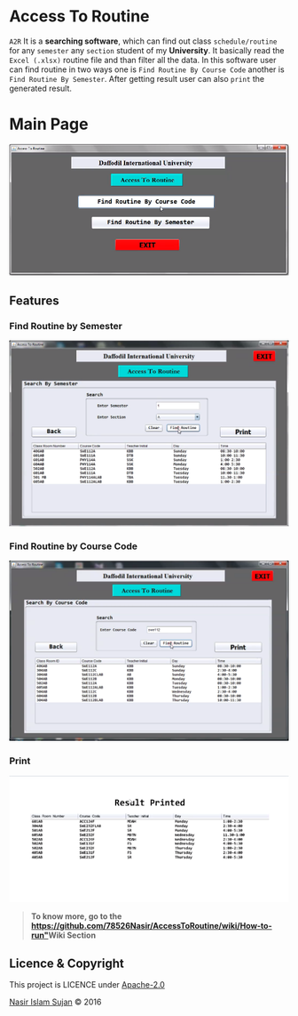 # Access To Routine

`A2R` It is a **searching software**, which can find out class `schedule/routine` for any `semester` any `section` student of my **University**. It basically read the `Excel (.xlsx)` routine file and than filter all the data. In this software user can find routine in two ways one is `Find Routine By Course Code` another is `Find Routine By Semester`. After getting result user can also `print` the generated result.

# Main Page
![Main_Page](https://github.com/78526Nasir/AccessToRoutine/blob/master/images/Main_Page.png)

## Features

### Find Routine by Semester
![Find_Routine_By_Semester](https://github.com/78526Nasir/AccessToRoutine/blob/master/images/Find_Routine_By_Semester.png)

### Find Routine by Course Code
![Fin_Routine_By_Course_Code](https://github.com/78526Nasir/AccessToRoutine/blob/master/images/Find_Routine_By_Course_Code.png)

### Print
![Printed_Result](https://github.com/78526Nasir/AccessToRoutine/blob/master/images/Printed_Result.png)

> **To know more, go to the <https://github.com/78526Nasir/AccessToRoutine/wiki/How-to-run">Wiki</a> Section**

## Licence & Copyright 
This project is LICENCE under <a href=https://github.com/78526Nasir/AccessToRoutine/blob/master/LICENCE.md>Apache-2.0</a>

<a href="https://github.com/78526Nasir">Nasir Islam Sujan</a> &copy; 2016
